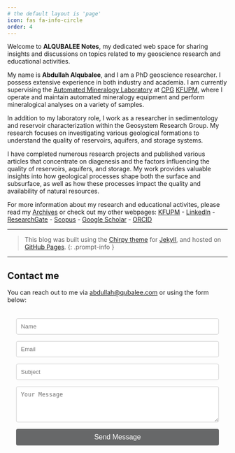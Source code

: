 ```yaml
---
# the default layout is 'page'
icon: fas fa-info-circle
order: 4
---
```

Welcome to **ALQUBALEE Notes**, my dedicated web space for sharing insights and discussions on topics related to my geoscience research and educational activities.

My name is **Abdullah Alqubalee**, and I am a PhD geoscience researcher. I possess extensive experience in both industry and academia. I am currently supervising the [Automated Mineralogy Laboratory](https://cpg.kfupm.edu.sa/aml) at [CPG](https://cpg.kfupm.edu.sa/) [KFUPM](https://kfupm.edu.sa/), where I operate and maintain automated mineralogy equipment and perform mineralogical analyses on a variety of samples.

In addition to my laboratory role, I work as a researcher in sedimentology and reservoir characterization within the Geosystem Research Group. My research focuses on investigating various geological formations to understand the quality of reservoirs, aquifers, and storage systems.

I have completed numerous research projects and published various articles that concentrate on diagenesis and the factors influencing the quality of reservoirs, aquifers, and storage. My work provides valuable insights into how geological processes shape both the surface and subsurface, as well as how these processes impact the quality and availability of natural resources.

For more information about my research and educational activites, please read my [Archives](/archives/) or check out my other webpages:
[KFUPM](https://pure.kfupm.edu.sa/en/persons/abdullah-alqubalee) - [LinkedIn](https://www.linkedin.com/in/qubalee) - [ResearchGate](https://www.researchgate.net/profile/Abdullah-Alqubalee) - [Scopus](https://www.scopus.com/authid/detail.uri?authorId=57196439599) - [Google Scholar](https://scholar.google.com/citations?user=B-qHbuwAAAAJ&hl=en&oi=ao) - [ORCID](https://orcid.org/0000-0002-0543-9026)

___

> This blog was built using the [Chirpy theme](https://github.com/cotes2020/jekyll-theme-chirpy) for [Jekyll](https://jekyllrb.com/), and hosted on [GitHub Pages](https://pages.github.com/).
{: .prompt-info }

---
## Contact me

You can reach out to me via [abdullah@qubalee.com](mailto:abdullah@qubalee.com) or using the form below:


<form action="https://formsubmit.co/abdullah@qubalee.com" method="POST" style="max-width: 600px; margin: auto; padding: 20px; border: 0px solid #ccc; border-radius: 8px; background:rgba(226, 226, 226, 0);">
        <div class="form-group" style="margin-bottom: 15px;">
        <input type="text" name="name" placeholder="Name" required style="width: 100%; padding: 10px; border: 1px solid #ccc; border-radius: 4px;">
    </div>
        <div class="form-group" style="margin-bottom: 15px;">
        <input type="email" name="email" placeholder="Email" required style="width: 100%; padding: 10px; border: 1px solid #ccc; border-radius: 4px;">
    </div>
        <div class="form-group" style="margin-bottom: 15px;">
        <input type="text" name="subject" placeholder="Subject" required style="width: 100%; padding: 10px; border: 1px solid #ccc; border-radius: 4px;">
    </div>
        <div class="form-group" style="margin-bottom: 15px;">
        <textarea name="message" rows="4" placeholder="Your Message" required style="width: 100%; padding: 10px; border: 1px solid #ccc; border-radius: 4px;"></textarea>
    </div>
        <button type="submit" style="width: 100%; padding: 10px; background-color:rgb(103, 104, 105); color: white; border: none; border-radius: 4px; font-size: 16px; cursor: pointer;">
        Send Message
    </button>
        <input type="hidden" name="_next" value="https://qubalee.github.io/qubalee/thanks">
    <input type="hidden" name="_captcha" value="false">
</form><p>